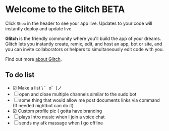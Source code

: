 Welcome to the Glitch BETA
==========================

Click `Show` in the header to see your app live. Updates to your code will instantly deploy and update live.

**Glitch** is the friendly community where you'll build the app of your dreams. Glitch lets you instantly create, remix, edit, and host an app, bot or site, and you can invite collaborators or helpers to simultaneously edit code with you.

Find out more [about Glitch](https://glitch.com/about).

To do list
----------
- ☑ Make a list \ ゜o゜)ノ
- ☐ open and close multiple channels similar to the sudo bot
- ☐ some thing that would allow me post documents links via command (If needed nightbot can do it)
- ☑ Custom profile pic ( gotta have branding
- ☐ plays Intro music when I join a voice chat
- ☐ sends my afk massage when I go offline